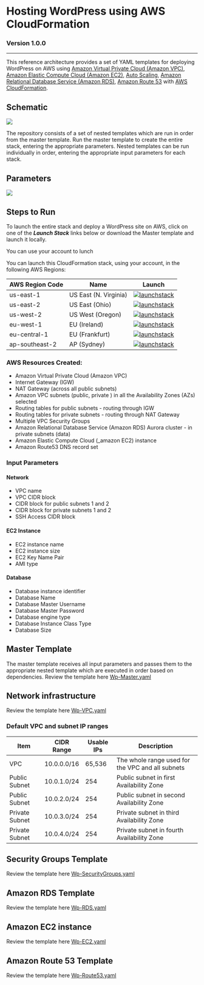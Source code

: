 # **Hosting WordPress using AWS CloudFormation**

### Version 1.0.0

---

This reference architecture provides a set of YAML templates for deploying WordPress on AWS using [Amazon Virtual Private Cloud (Amazon VPC)](http://docs.aws.amazon.com/AmazonVPC/latest/UserGuide/VPC_Introduction.html), [Amazon Elastic Compute Cloud (Amazon EC2)](http://docs.aws.amazon.com/AWSEC2/latest/UserGuide/concepts.html), [Auto Scaling](http://docs.aws.amazon.com/autoscaling/latest/userguide/WhatIsAutoScaling.html), [Amazon Relational Database Service (Amazon RDS)](http://docs.aws.amazon.com/AmazonRDS/latest/UserGuide/Welcome.html), [Amazon Route 53](http://docs.aws.amazon.com/Route53/latest/DeveloperGuide/Welcome.html) with [AWS CloudFormation](http://docs.aws.amazon.com/AWSCloudFormation/latest/UserGuide/Welcome.html).

## Schematic

![](images/schematic.jpeg)

The repository consists of a set of nested templates which are run in order from the master template. Run the master template to create the entire stack, entering the appropriate parameters. Nested templates can be run individually in order, entering the appropriate input parameters for each stack.
## Parameters

![](images/parameters.png)

## Steps to Run
To launch the entire stack and deploy a WordPress site on AWS, click on one of the ***Launch Stack*** links below or download the Master template and launch it locally.

You can use your account to lunch 

You can launch this CloudFormation stack, using your account, in the following AWS Regions:

| AWS Region Code | Name | Launch |
| --- | --- | --- 
| us-east-1 |US East (N. Virginia)| [![launchstack](images/launchstack.png)](https://console.aws.amazon.com/cloudformation/home?region=us-east-1#/stacks/new?stackName=WordPress&templateURL=https://aws-cloudformation-wordpress.s3.amazonaws.com/Wp-Master.yaml) |
| us-east-2 |US East (Ohio)| [![launchstack](images/launchstack.png)](https://console.aws.amazon.com/cloudformation/home?region=us-east-2#/stacks/new?stackName=WordPress&templateURL=https://aws-cloudformation-wordpress.s3.amazonaws.com/Wp-Master.yaml) |
| us-west-2 |US West (Oregon)| [![launchstack](images/launchstack.png)](https://console.aws.amazon.com/cloudformation/home?region=us-west-2#/stacks/new?stackName=WordPress&templateURL=https://aws-cloudformation-wordpress.s3.amazonaws.com/Wp-Master.yaml) |
| eu-west-1 |EU (Ireland)| [![launchstack](images/launchstack.png)](https://console.aws.amazon.com/cloudformation/home?region=eu-west-1#/stacks/new?stackName=WordPress&templateURL=https://aws-cloudformation-wordpress.s3.amazonaws.com/Wp-Master.yaml) |
| eu-central-1 |EU (Frankfurt)| [![launchstack](images/launchstack.png)](https://console.aws.amazon.com/cloudformation/home?region=eu-central-1#/stacks/new?stackName=WordPress&templateURL=https://aws-cloudformation-wordpress.s3.amazonaws.com/Wp-Master.yaml) |
| ap-southeast-2 |AP (Sydney)| [![launchstack](images/launchstack.png)](https://console.aws.amazon.com/cloudformation/home?region=ap-southeast-2#/stacks/new?stackName=WordPress&templateURL=https://aws-cloudformation-wordpress.s3.amazonaws.com/Wp-Master.yaml) |




### AWS Resources Created:

- Amazon Virtual Private Cloud (Amazon VPC)
- Internet Gateway (IGW)
- NAT Gateway (across all public subnets)
- Amazon VPC subnets (public, private )  in all the Availability Zones (AZs) selected
- Routing tables for public subnets - routing through IGW
- Routing tables for private subnets - routing through NAT Gateway
- Multiple VPC Security Groups
- Amazon Relational Database Service (Amazon RDS) Aurora cluster - in private subnets (data)
- Amazon Elastic Compute Cloud (_amazon EC2) instance
- Amazon Route53 DNS record set 

### Input Parameters

#### Network
- VPC name
- VPC CIDR block
- CIDR block for public subnets 1 and 2
- CIDR block for private subnets 1 and 2
- SSH Access CIDR block

#### EC2 Instance
- EC2 instance name
- EC2 instance size
- EC2 Key Name Pair
- AMI type

#### Database 
- Database instance identifier 
- Database Name
- Database Master Username
- Database Master Password
- Database engine type
- Database Instance Class Type
- Database Size

## Master Template
The master template receives all input parameters and passes them to the appropriate nested template which are executed in order based on dependencies.
Review the template here [Wp-Master.yaml](templates/Wp-Master.yaml)

## Network infrastructure 
Review the template here [Wp-VPC.yaml](templates/Wp-VPC.yaml)

### Default VPC and subnet IP ranges

| Item | CIDR Range | Usable IPs | Description |
| --- | --- | --- | --- |
| VPC | 10.0.0.0/16 | 65,536 | The whole range used for the VPC and all subnets |
| Public Subnet | 10.0.1.0/24 | 254 | Public subnet in first Availability Zone |
| Public Subnet | 10.0.2.0/24 | 254 | Public subnet in second Availability Zone |
| Private Subnet | 10.0.3.0/24 | 254 | Private subnet in third Availability Zone |
| Private Subnet | 10.0.4.0/24 | 254 | Private subnet in fourth Availability Zone |

## Security Groups Template
Review the template here [Wp-SecurityGroups.yaml](templates/Wp-SecurityGroups.yaml)

## Amazon RDS Template
Review the template here [Wp-RDS.yaml](templates/Wp-RDS.yaml)

## Amazon EC2 instance
Review the template here [Wp-EC2.yaml](templates/Wp-EC2.yaml)

## Amazon Route 53 Template
Review the template here [Wp-Route53.yaml](templates/Wp-Route53.yaml.yaml)



